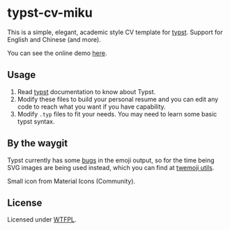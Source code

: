 # typst-cv-miku

This is a simple, elegant, academic style CV template for [typst](https://typst.app/). Support for English and Chinese (and more).

You can see the online demo [here](https://typst.app/project/rbxGsQC-tEkDq0mnNIuxkv).


## Usage

1. Read [typst](https://typst.app/docs/) documentation to know about Typst.
2. Modify these files to build your personal resume and you can edit any code to reach what you want if you have capability.
3. Modify `.typ` files to fit your needs. You may need to learn some basic typst syntax.

## By the waygit 

Typst currently has some [bugs](https://github.com/typst/typst/issues/144) in the emoji output, so for the time being SVG images are being used instead, which you can find at [twemoji utils](https://twemoji.godi.se/).

Small icon from Material Icons (Community).

## License

Licensed under [WTFPL](http://www.wtfpl.net/).
